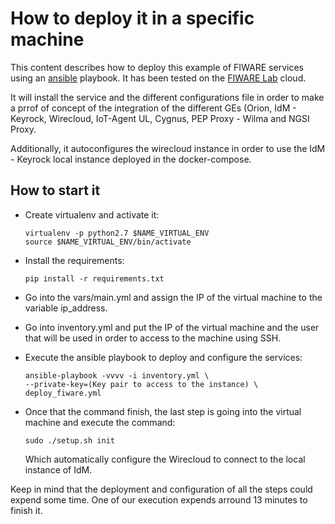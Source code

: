# How to deploy it in a specific machine

This content describes how to deploy this example of FIWARE services using an
[ansible](http://www.ansible.com) playbook. It has been tested on the
[FIWARE Lab](https://cloud.lab.fiware.org) cloud.

It will install the service and the different configurations file in order
to make a prrof of concept of the integration of the different GEs (Orion,
IdM - Keyrock, Wirecloud, IoT-Agent UL, Cygnus, PEP Proxy - Wilma and NGSI Proxy.

Additionally, it autoconfigures the wirecloud instance in order to use the
IdM - Keyrock local instance deployed in the docker-compose.

## How to start it

* Create virtualenv and activate it:

      virtualenv -p python2.7 $NAME_VIRTUAL_ENV
      source $NAME_VIRTUAL_ENV/bin/activate

* Install the requirements:

      pip install -r requirements.txt

* Go into the vars/main.yml and assign the IP of the virtual machine to the variable
  ip_address.

* Go into inventory.yml and put the IP of the virtual machine and the user that will
  be used in order to access to the machine using SSH.

* Execute the ansible playbook to deploy and configure the services:

      ansible-playbook -vvvv -i inventory.yml \
      --private-key=(Key pair to access to the instance) \
      deploy_fiware.yml

* Once that the command finish, the last step is going into the virtual machine and
  execute the command:

      sudo ./setup.sh init

  Which automatically configure the Wirecloud to connect to the local instance of IdM.

Keep in mind that the deployment and configuration of all the steps could expend some
time. One of our execution expends arround 13 minutes to finish it.
